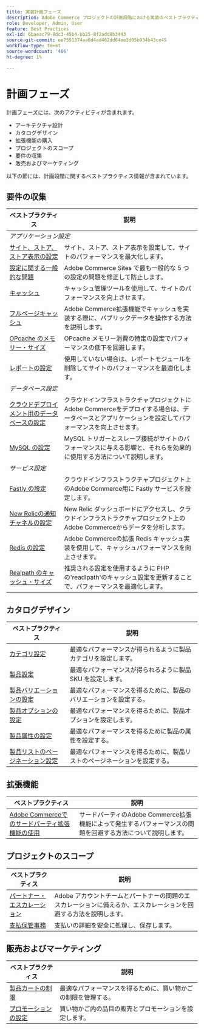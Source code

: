 ```yaml
---
title: 実装計画フェーズ
description: Adobe Commerce プロジェクトの計画段階における実装のベストプラクティスについて説明します。
role: Developer, Admin, User
feature: Best Practices
exl-id: 6baeac79-8dc3-45b4-bb25-8f2add8b3443
source-git-commit: ee7551374aa6d4ad462dd64ee3d05b934b43ce45
workflow-type: tm+mt
source-wordcount: '406'
ht-degree: 1%

---
```


# 計画フェーズ

計画フェーズには、次のアクティビティが含まれます。

- アーキテクチャ設計
- カタログデザイン
- 拡張機能の購入
- プロジェクトのスコープ
- 要件の収集
- 販売およびマーケティング

以下の節には、計画段階に関するベストプラクティス情報が含まれています。

## 要件の収集

<table>
<thead>
  <tr>
    <th>ベストプラクティス</th>
    <th>説明</th>
  </tr>
</thead>
<tbody>
  <tr>
    <td colspan="2"><em>アプリケーション設定</em></td>
  </tr>
  <tr>
    <td><a href="sites-stores-store-views.md">サイト、ストア、ストア表示の設定</a></td>
    <td>サイト、ストア、ストア表示を設定して、サイトのパフォーマンスを最大化します。</td>
  </tr>
  <tr>
    <td><a href="https://business.adobe.com/blog/how-to/the-usual-suspects-5-configuration-issues-to-maximize-your-peak-sales">設定に関する一般的な問題</a></td>
    <td>Adobe Commerce Sites で最も一般的な 5 つの設定の問題を修正して防止します。</td>
  </tr>
  <tr>
    <td><a href="https://experienceleague.adobe.com/docs/commerce-admin/systems/tools/cache-management.html">キャッシュ</a></td>
    <td>キャッシュ管理ツールを使用して、サイトのパフォーマンスを向上させます。</td>
  </tr>
  <tr>
    <td><a href="https://developer.adobe.com/commerce/php/development/cache/page/public-content/">フルページキャッシュ</a></td>
    <td>Adobe Commerce拡張機能でキャッシュを実装する際に、パブリックデータを操作する方法を説明します。</td>
  </tr>
  <tr>
    <td><a href="opcache-memory-size.md">OPcache のメモリー・サイズ</a></td>
    <td>OPcache メモリー消費の特定の設定でパフォーマンスの低下を回避します。</td>
  </tr>
  <tr>
    <td><a href="reporting-configuration.md">レポートの設定</a></td>
    <td>使用していない場合は、レポートモジュールを削除してサイトのパフォーマンスを最適化します。</td>
  </tr>
  <tr>
    <td colspan="2"><em>データベース設定</em></td>
  </tr>
  <tr>
    <td><a href="database-on-cloud.md">クラウドデプロイメント用のデータベースの設定</a></td>
    <td>クラウドインフラストラクチャプロジェクトにAdobe Commerceをデプロイする場合は、データベースとアプリケーションを設定してパフォーマンスを向上させます。</td>
  </tr>
  <tr>
    <td><a href="mysql-configuration.md">MySQL の設定</a></td>
    <td>MySQL トリガーとスレーブ接続がサイトのパフォーマンスに与える影響と、それらを効果的に使用する方法について説明します。</td>
  </tr>
  <tr>
    <td colspan="2"><em>サービス設定</em></td>
  </tr>
  <tr>
    <td><a href="https://experienceleague.adobe.com/docs/commerce-cloud-service/user-guide/cdn/setup-fastly/fastly-configuration.html">Fastly の設定</a></td>
    <td>クラウドインフラストラクチャプロジェクト上のAdobe Commerce用に Fastly サービスを設定します。</td>
  </tr>
  <tr>
    <td><a href="https://experienceleague.adobe.com/docs/commerce-cloud-service/user-guide/monitor/new-relic.html">New Relicの通知チャネルの設定</a></td>
    <td>New Relic ダッシュボードにアクセスし、クラウドインフラストラクチャプロジェクト上のAdobe Commerceからデータを分析します。</td>
  </tr>
  <tr>
    <td><a href="redis-service-configuration.md">Redis の設定</a></td>
    <td>Adobe Commerceの拡張 Redis キャッシュ実装を使用して、キャッシュパフォーマンスを向上させます。</td>
  </tr>
  <tr>
    <td><a href="realpath-cache-size.md">Realpath のキャッシュ・サイズ</a></td>
    <td>推奨される設定を使用するように PHP の'readlpath'のキャッシュ設定を更新することで、パフォーマンスを最適化します。</td>
  </tr>
</tbody>
</table>

## カタログデザイン

| ベストプラクティス | 説明 |
|---------------------------------------------------------------------------------------------------|---------------------------------------------------------------|
| [ カテゴリ設定 ](catalog-management.md#category-limits) | 最適なパフォーマンスが得られるように製品カテゴリを設定します。 |
| [ 製品設定&#x200B;](catalog-management.md#product-sku-limits) | 最適なパフォーマンスが得られるように製品 SKU を設定します。 |
| [ 製品バリエーションの設定 ](catalog-management.md#product-variations) | 最適なパフォーマンスを得るために、製品のバリエーションを設定する。 |
| [ 製品オプションの設定 ](catalog-management.md#product-options) | 最適なパフォーマンスを得るために、製品オプションを設定します。 |
| [ 製品属性の設定&#x200B;](catalog-management.md#product-attributes) | 最適なパフォーマンスを得るために製品の属性を設定する。 |
| [ 製品リストのページネーション設定 ](catalog-management.md#product-listing-pagination) | 最適なパフォーマンスを得るために、製品リストのページネーションを設定する。 |

## 拡張機能

| ベストプラクティス | 説明 |
|-----------------------------------------------------------------|----------------------------------------------------------------------------------------|
| [Adobe Commerceでのサードパーティ拡張機能の使用 ](extensions.md) | サードパーティのAdobe Commerce拡張機能によって発生するパフォーマンスの問題を回避する方法について説明します。 |

## プロジェクトのスコープ

| ベストプラクティス | 説明 |
|--------------------------------------------------------------|--------------------------------------------------------------------------------------------------------------|
| [ パートナー・エスカレーション ](partner-escalation.md) | Adobe アカウントチームとパートナーの問題のエスカレーションに備えるか、エスカレーションを回避する方法を説明します。 |
| [ 支払保管事務 ](payment-processing-storage.md) | 支払いの詳細を安全に処理し、保存します。 |

## 販売およびマーケティング

| ベストプラクティス | 説明 |
|------------------------------------------------------------|--------------------------------------------------------------|
| [ 製品カートの制限 ](catalog-management.md#cart-limits) | 最適なパフォーマンスを得るために、買い物かごの制限を管理する。 |
| [ プロモーションの設定 ](catalog-management.md#promotions) | 買い物かご内の品目の販売とプロモーションを設定します。 |
